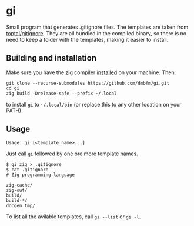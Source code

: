 # gi

Small program that generates .gitignore files. The templates are taken from
[toptal/gitignore](https://github.com/toptal/gitignore). They are all bundled
in the compiled binary, so there is no need to keep a folder with the templates, making it easier to install. 

## Building and installation
Make sure you have the [zig](https://ziglang.org) compiler [installed](https://ziglang.org/download/) on your machine. Then:
```
git clone --recurse-submodules https://github.com/dmbfm/gi.git
cd gi
zig build -Drelease-safe --prefix ~/.local
```

to install `gi` to `~/.local/bin` (or replace this to any other location on your PATH).


## Usage

```
Usage: gi [<template_name>...]
```

Just call `gi` followed by one ore more template names. 

```
$ gi zig > .gitignore
$ cat .gitignore
# Zig programming language

zig-cache/
zig-out/
build/
build-*/
docgen_tmp/
```

To list all the avilable templates, call `gi --list` or `gi -l`.

